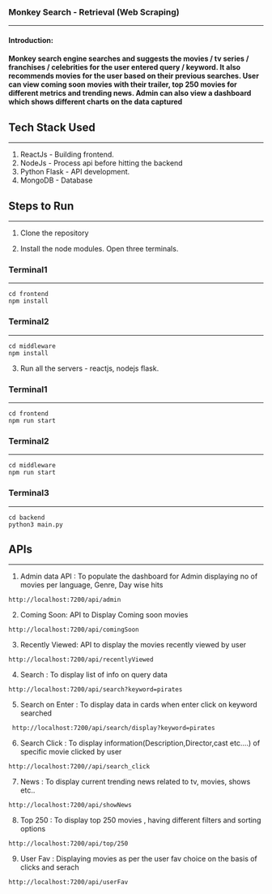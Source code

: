 ### Monkey Search - Retrieval (Web Scraping)
- - -
#### Introduction:
#### Monkey search engine searches and suggests the movies / tv series / franchises / celebrities for the user entered query / keyword. It also recommends movies for the user based on their previous searches. User can view coming soon movies with their trailer, top 250 movies for different metrics and trending news. Admin can also view a dashboard which shows different charts on the data captured


## Tech Stack Used
- - - 
1. ReactJs - Building frontend.
2. NodeJs - Process api before hitting the backend
3. Python Flask - API development.
4. MongoDB - Database

## Steps to Run
- - -
1. Clone the repository 

2. Install the node modules. Open three terminals.
### Terminal1
- - -
```
cd frontend
npm install
```
### Terminal2
- - -
```
cd middleware
npm install
```

3. Run all the servers - reactjs, nodejs flask.
### Terminal1
- - -
```
cd frontend
npm run start
```
### Terminal2
- - -
```
cd middleware
npm run start
```
### Terminal3
- - -
```
cd backend
python3 main.py
```

## APIs
- - -
1. Admin data API : To populate the dashboard for Admin displaying no of movies per language, Genre, Day wise hits
```
http://localhost:7200/api/admin
```
2.  Coming Soon: API to Display Coming soon movies
```
http://localhost:7200/api/comingSoon
```
3. Recently Viewed: API to display the movies recently viewed by user
```
http://localhost:7200/api/recentlyViewed
```
4. Search : To display list of info on query data
```
http://localhost:7200/api/search?keyword=pirates
```
5. Search on Enter : To display data in cards when enter click on keyword searched
```
 http://localhost:7200/api/search/display?keyword=pirates
```
6. Search Click : To display information(Description,Director,cast etc....) of specific movie clicked by user
```
http://localhost:7200//api/search_click
```
7. News : To display current trending news related to tv, movies, shows etc..
```
http://localhost:7200/api/showNews
```
8. Top 250 : To display top 250 movies , having different filters and sorting options 
```
http://localhost:7200/api/top/250
```
9. User Fav : Displaying movies as per the user fav choice on the basis of clicks and serach
```
http://localhost:7200/api/userFav
```